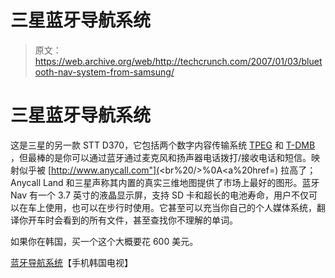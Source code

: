 # 三星蓝牙导航系统

> 原文：<https://web.archive.org/web/http://techcrunch.com/2007/01/03/bluetooth-nav-system-from-samsung/>

# 三星蓝牙导航系统

这是三星的另一款 STT D370，它包括两个数字内容传输系统 [TPEG](https://web.archive.org/web/20130628192826/http://en.wikipedia.org/wiki/TPEG) 和 [T-DMB](https://web.archive.org/web/20130628192826/http://en.wikipedia.org/wiki/T-DMB) ，但最棒的是你可以通过蓝牙通过麦克风和扬声器电话拨打/接收电话和短信。映射似乎被 [http://www.anycall.com"](<br%20/>%0A<a%20href=) 拉高了；Anycall Land 和三星声称其内置的真实三维地图提供了市场上最好的图形。蓝牙 Nav 有一个 3.7 英寸的液晶显示屏，支持 SD 卡和超长的电池寿命，用户不仅可以在车上使用，也可以在步行时使用。它甚至可以充当你自己的个人媒体系统，翻译你开车时会看到的所有文件，甚至查找你不理解的单词。

如果你在韩国，买一个这个大概要花 600 美元。

[蓝牙导航系统](https://web.archive.org/web/20130628192826/http://wow.telecomskorea.com/index.php?option=com_content&task=view&id=462&Itemid=1)【手机韩国电视】